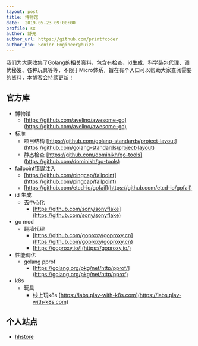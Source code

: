 ```yaml
---
layout: post
title: 博物馆
date:  2019-05-23 09:00:00
profile: sx
author: 舒先
author_url: https://github.com/printfcoder
author_bio: Senior Engineer@huize
---
```


我们为大家收集了Golang的相关资料，包含有检查、id生成、科学装包代理、调优秘笈、各种玩具等等，不限于Micro体系，旨在有个入口可以帮助大家查阅需要的资料，本博客会持续更新！

## 官方库

- 博物馆
  - [https://github.com/avelino/awesome-go](https://github.com/avelino/awesome-go)
- 标准
  - 项目结构 [https://github.com/golang-standards/project-layout](https://github.com/golang-standards/project-layout)
  - 静态检查 [https://github.com/dominikh/go-tools](https://github.com/dominikh/go-tools)
- failpoint错误注入
  - [https://github.com/pingcap/failpoint](https://github.com/pingcap/failpoint)
  - [https://github.com/etcd-io/gofail](https://github.com/etcd-io/gofail)
- id 生成
  - 去中心化
    - [https://github.com/sony/sonyflake](https://github.com/sony/sonyflake)
- go mod
  - 翻墙代理 
    - [https://github.com/goproxy/goproxy.cn](https://github.com/goproxy/goproxy.cn)
    - [https://goproxy.io/](https://goproxy.io/)
- 性能调优
  - golang pprof
    - [https://golang.org/pkg/net/http/pprof/](https://golang.org/pkg/net/http/pprof)
- k8s
  - 玩具
    - 线上玩k8s [https://labs.play-with-k8s.com](https://labs.play-with-k8s.com)
    
## 个人站点

- [hhstore](https://github.com/hhstore/blog)
